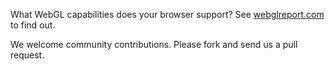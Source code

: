 What WebGL capabilities does your browser support?  See [webglreport.com](http://webglreport.com) to find out.

We welcome community contributions.  Please fork and send us a pull request.
